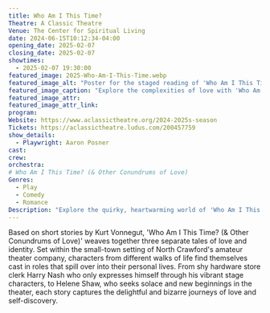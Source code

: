 ```yaml
---
title: Who Am I This Time?
Theatre: A Classic Theatre
Venue: The Center for Spiritual Living
date: 2024-06-15T10:12:34-04:00
opening_date: 2025-02-07
closing_date: 2025-02-07
showtimes:
  - 2025-02-07 19:30:00
featured_image: 2025-Who-Am-I-This-Time.webp
featured_image_alt: "Poster for the staged reading of 'Who Am I This Time & Other Conundrums of Love' by Aaron Posner, adapted from stories by Kurt Vonnegut. The design features a large red question mark with the title text inside it, set against a creamy background. This exploration of love's complexities is scheduled for February 7, 2025, at A Classic Theatre."
featured_image_caption: "Explore the complexities of love with 'Who Am I This Time & Other Conundrums of Love' at A Classic Theatre on February 7, 2025. This unique staged reading is adapted from Kurt Vonnegut's stories."
featured_image_attr: 
featured_image_attr_link: 
program:
Website: https://www.aclassictheatre.org/2024-2025s-season
Tickets: https://aclassictheatre.ludus.com/200457759
show_details: 
  - Playwright: Aaron Posner
cast:
crew:
orchestra:
# Who Am I This Time? (& Other Conundrums of Love)
Genres:
  - Play
  - Comedy
  - Romance
Description: "Explore the quirky, heartwarming world of 'Who Am I This Time? (& Other Conundrums of Love),' where love and identity collide in the most unexpected ways."
---
```

Based on short stories by Kurt Vonnegut, 'Who Am I This Time? (& Other Conundrums of Love)' weaves together three separate tales of love and identity. Set within the small-town setting of North Crawford's amateur theater company, characters from different walks of life find themselves cast in roles that spill over into their personal lives. From shy hardware store clerk Harry Nash who only expresses himself through his vibrant stage characters, to Helene Shaw, who seeks solace and new beginnings in the theater, each story captures the delightful and bizarre journeys of love and self-discovery.